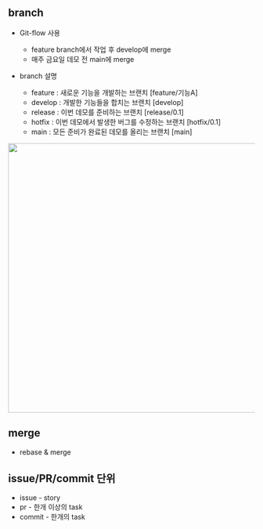 ## branch 
 
 - Git-flow 사용
     - feature branch에서 작업 후 develop에 merge
     - 매주 금요일 데모 전 main에 merge

- branch 설명
    - feature : 새로운 기능을 개발하는 브랜치 [feature/기능A]
    - develop : 개발한 기능들을 합치는 브랜치 [develop]
    - release : 이번 데모를 준비하는 브랜치 [release/0.1]
    - hotfix : 이번 데모에서 발생한 버그를 수정하는 브랜치 [hotfix/0.1]
    - main : 모든 준비가 완료된 데모를 올리는 브랜치 [main]

 <img src="https://i.imgur.com/o1xcUmX.png" width=550>

 ## merge
 
 - rebase & merge

 ## issue/PR/commit 단위

- issue - story
- pr - 한개 이상의 task
- commit - 한개의 task 